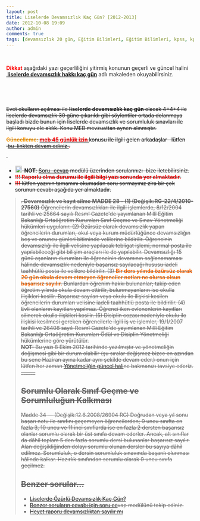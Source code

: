 ```yaml
---
layout: post
title: Liselerde Devamsızlık Kaç Gün? [2012-2013]
date: 2012-10-08 19:09
author: admin
comments: true
tags: [devamsızlık 20 gün, Eğitim Bilimleri, Eğitim Bilimleri, kpss, kpss eğitim bilimleri, lise devamsızlık 30 gün mü, liselerde devamsızlık kaç gün 2012, Özel konular]
---
```

&nbsp;

<span style="color: #ff0000;"><strong>Dikkat</strong> </span>aşağıdaki yazı geçerliliğini yitirmiş konunun geçerli ve güncel halini <a title="liselerde devamsızlık 2014" href="http://egitimvaktim.com/liselerde-devamsizlik-kac-gun" target="_blank"><strong> liselerde devamsızlık hakkı kaç gün</strong></a> adlı makaleden okuyabilirsiniz.

&nbsp;

&nbsp;

<del>Evet okulların açılması ile <strong>liselerde devamsızlık kaç gün</strong> olacak 4+4+4 ile liselerde devamsızlık 30 güne çıkarıldı gibi söylentiler ortada dolanmaya başladı bizde bunun için liselerde devamsızlık ve sorumluluk sınavları ile ilgili konuyu ele aldık. Konu MEB mevzuattan aynen alınmıştır.</del>

<del><span style="color: #ff9900;"><strong>Güncelleme: <a title="Meb 45 günlük izin" href="http://egitimvaktim.com/meb-lys-ogrencilerine-45-gun-izin-verdi-mi"><span style="color: #ff0000;">meb 45 günlük izin </span></a></strong><span style="color: #ff0000;"><span style="color: #000000;">konusu ile ilgili gelen arkadaşlar   lütfen  <a href="http://egitimvaktim.com/meb-lys-ogrencilerine-45-gun-izin-verdi-mi">bu  linkten devam ediniz </a></span>.</span></span></del>

<del> </del>
<ul>
	<li><del><strong><img class="alignnone size-full wp-image-3774" src="http://egitimvaktim.com/dosyalar/2011/12/dikkat.png" alt="dikkat" width="18" height="18" />  NOT</strong>: <a href="http://egitimvaktim.com/soru-cevap" target="_blank">Soru- cevap</a> modülü üzerinden sorularınızı  bize iletebilirsiniz.</del></li>
	<li><del><span style="color: #ff0000;"><strong>!!! Raporlu olma durumu ile ilgili bilgi yazı sonunda yer almaktadır.</strong></span></del></li>
	<li><del><span style="color: #ff0000;"><strong>!!!</strong> </span>lütfen yazının tamamını okumadan soru sormayınız zira bir çok sorunun cevabı aşağıda yer almaktadır.</del></li>
</ul>
<blockquote><del>. <strong>Devamsızlık ve kayıt silme</strong> <strong>MADDE 28 – (1) (Değişik:RG-22/4/2010-27560)</strong> Öğrencilerin devamsızlıkları ile ilgili işlemlerde, 8/12/2004 tarihli ve 25664 sayılı Resmî Gazete'de yayımlanan Millî Eğitim Bakanlığı Ortaöğretim Kurumları Sınıf Geçme ve Sınav Yönetmeliği hükümleri uygulanır. (2) Özürsüz olarak devamsızlık yapan öğrencilerin durumları, okul veya kurum müdürlüğünce devamsızlığın beş ve onuncu günleri bitiminde velilerine bildirilir. Öğrencinin devamsızlığı ile ilgili velisine yapılacak tebligat işlemi, normal posta ile yapılabileceği gibi bilişim araçları ile de yapılabilir. Devamsızlığı 15 günü aşanların durumları ile öğrencinin devamının sağlanamaması hâlinde devamsızlık nedeniyle başarısız sayılacağı hususu iadeli taahhütlü posta ile velilere bildirilir. (3) <span style="color: #ff6600;"><strong>Bir ders yılında özürsüz olarak 20 gün okula devam etmeyen öğrenciler notları ne olursa olsun başarısız sayılır.</strong> </span>Bunlardan öğrenim hakkı bulunanlar; takip eden öğretim yılında okula devam ettirilir, bulunmayanların ise okulla ilişikleri kesilir. Başarısız sayılan veya okulu ile ilişkisi kesilen öğrencilerin durumları velisine iadeli taahhütlü posta ile bildirilir. (4) Evli olanların kayıtları yapılmaz. Öğrenci iken evlenenlerin kayıtları silinerek okulla ilişkileri kesilir. (5) Disiplin cezası nedeniyle okulu ile ilişkisi kesilmesi gereken öğrencilerle ilgili iş ve işlemler, 19/1/2007 tarihli ve 26408 sayılı Resmî Gazete'de yayımlanan Millî Eğitim Bakanlığı Ortaöğretim Kurumları Ödül ve Disiplin Yönetmeliği hükümlerine göre yürütülür.</del>
<div class="vurgu1"><del><strong>NOT:</strong> Bu yazı 8 Ekim 2012 tarihinde yazılmıştır ve yönetmeliğin değişmesi gibi bir durum olabilir (şu sıralar değişmez bizce en azından bu sene Haziran ayına kadar aynı şekilde devam eder.) onun için lütfen her zaman <a href="http://mevzuat.meb.gov.tr/html/27305_0.html" target="_blank">Yönetmeliğin güncel hali</a>ne bakmanızı tavsiye ederiz. ______</del></div>
<h2><del>Sorumlu Olarak Sınıf Geçme ve Sorumluluğun Kalkması</del></h2>
<del>Madde 34 — (Değişik:12.6.2008/26904 RG) Doğrudan veya yıl sonu başarı notu ile sınıfını geçemeyen öğrencilerden; 9 uncu sınıfta en fazla 3, 10 uncu ve 11 inci sınıflarda ise en fazla 2 dersten başarısız olanlar sorumlu olarak bir üst sınıfa devam ederler. Ancak, alt sınıflar da dâhil toplam 5 den fazla sorumlu dersi bulunanlar başarısız sayılır. Alan değişikliğinden dolayı sorumlu olunan dersler bu sayıya dâhil edilmez. Sorumluluk, o dersin sorumluluk sınavında başarılı olunması hâlinde kalkar. Hazırlık sınıfından sorumlu olarak 9 uncu sınıfa geçilmez.</del>
<h2><del><strong>Benzer sorular...</strong></del></h2>
<ul>
	<li><del><a href="http://egitimvaktim.com/liselerde-ozurlu-devamsizlik-kac-gun" target="_blank">Liselerde Özürlü Devamsızlık Kaç Gün?</a></del></li>
	<li><del><a href="http://egitimvaktim.com/devamsizlik-raporu-hakkinda">Benzer soruların cevabı için soru ce</a>vap modülünü takip ediniz.</del></li>
	<li><del><a href="http://egitimvaktim.com/liselerde-devamsizlik-ve-heyet-raporu" target="_blank">Heyet raporu devamsızlıktan sayılır mı</a></del></li>
</ul>
</blockquote>
